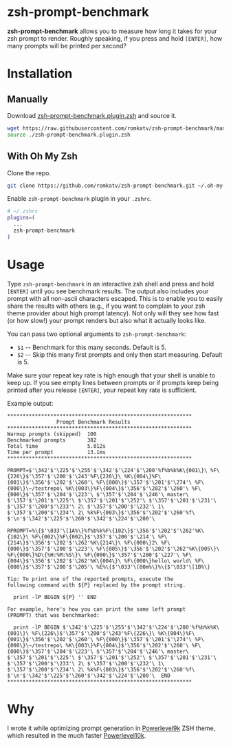 # zsh-prompt-benchmark
**zsh-prompt-benchmark** allows you to measure how long it takes for your zsh
prompt to render. Roughly speaking, if you press and hold `[ENTER]`, how many
prompts will be printed per second?

# Installation

## Manually

Download
[zsh-prompt-benchmark.plugin.zsh](https://github.com/romkatv/zsh-prompt-benchmark/blob/master/zsh-prompt-benchmark.plugin.zsh)
and source it.

```zsh
wget https://raw.githubusercontent.com/romkatv/zsh-prompt-benchmark/master/zsh-prompt-benchmark.plugin.zsh
source ./zsh-prompt-benchmark.plugin.zsh
```

## With Oh My Zsh

Clone the repo.

```zsh
git clone https://github.com/romkatv/zsh-prompt-benchmark.git ~/.oh-my-zsh/custom/plugins/zsh-prompt-benchmark
```

Enable `zsh-prompt-benchmark` plugin in your `.zshrc`.

```zsh
# ~/.zshrc
plugins=(
  ...
  zsh-prompt-benchmark
)
```

# Usage

Type `zsh-prompt-benchmark` in an interactive zsh shell and press and hold
`[ENTER]` until you see benchmark results. The output also includes your prompt with
all non-ascii characters escaped. This is to enable you to easily share the results
with others (e.g., if you want to complain to your zsh theme provider about
high prompt latency). Not only will they see how fast (or how slow!) your prompt
renders but also what it actually looks like.

You can pass two optional arguments to `zsh-prompt-benchmark`:

  * `$1` -- Benchmark for this many seconds. Default is 5.
  * `$2` -- Skip this many first prompts and only then start measuring. Default is 5.

Make sure your repeat key rate is high enough that your shell is unable to keep up. If
you see empty lines between prompts or if prompts keep being printed after you release
`[ENTER]`, your repeat key rate is sufficient.

Example output:

```
************************************************************
                Prompt Benchmark Results                    
************************************************************
Warmup prompts (skipped)  100
Benchmarked prompts       382
Total time                5.012s
Time per prompt           13.1ms
************************************************************

PROMPT=$'\342'$'\225'$'\255'$'\342'$'\224'$'\200'%f%b%k%K\{001\}\ %F\{226\}$'\357'$'\200'$'\243'%F\{226\}\ %K\{004\}%F\{001\}$'\356'$'\202'$'\260'\ %F\{000\}$'\357'$'\201'$'\274'\ %F\{000\}\~/testrepo\ %K\{003\}%F\{004\}$'\356'$'\202'$'\260'\ %F\{000\}$'\357'$'\204'$'\223'\ $'\357'$'\204'$'\246'\ master\ $'\357'$'\201'$'\225'\ $'\357'$'\201'$'\252'\ $'\357'$'\201'$'\231'\ $'\357'$'\200'$'\233'\ 2\ $'\357'$'\200'$'\232'\ 1\ $'\357'$'\200'$'\234'\ 2\ %k%F\{003\}$'\356'$'\202'$'\260'%f\ $'\n'$'\342'$'\225'$'\260'$'\342'$'\224'$'\200'\ 

RPROMPT=%\{$'\033'\[1A%\}%f%b%k%F\{102\}$'\356'$'\202'$'\262'%K\{102\}\ %F\{002\}%F\{002\}$'\357'$'\200'$'\214'\ %F\{214\}$'\356'$'\202'$'\262'%K\{214\}\ %F\{000\}2\ %F\{000\}$'\357'$'\200'$'\223'\ %F\{005\}$'\356'$'\202'$'\262'%K\{005\}\ %F\{000\}%D\{%H:%M:%S\}\ %F\{000\}$'\357'$'\200'$'\227'\ %F\{004\}$'\356'$'\202'$'\262'%K\{004\}\ %F\{000\}hello\ world\ %F\{000\}$'\357'$'\200'$'\205'\ %E%\{$'\033'\[00m%\}%\{$'\033'\[1B%\}

Tip: To print one of the reported prompts, execute the
following command with ${P} replaced by the prompt string.

  print -lP BEGIN ${P} '' END

For example, here's how you can print the same left prompt
(PROMPT) that was benchmarked:

  print -lP BEGIN $'\342'$'\225'$'\255'$'\342'$'\224'$'\200'%f%b%k%K\{001\}\ %F\{226\}$'\357'$'\200'$'\243'%F\{226\}\ %K\{004\}%F\{001\}$'\356'$'\202'$'\260'\ %F\{000\}$'\357'$'\201'$'\274'\ %F\{000\}\~/testrepo\ %K\{003\}%F\{004\}$'\356'$'\202'$'\260'\ %F\{000\}$'\357'$'\204'$'\223'\ $'\357'$'\204'$'\246'\ master\ $'\357'$'\201'$'\225'\ $'\357'$'\201'$'\252'\ $'\357'$'\201'$'\231'\ $'\357'$'\200'$'\233'\ 2\ $'\357'$'\200'$'\232'\ 1\ $'\357'$'\200'$'\234'\ 2\ %k%F\{003\}$'\356'$'\202'$'\260'%f\ $'\n'$'\342'$'\225'$'\260'$'\342'$'\224'$'\200'\  END
************************************************************
```

# Why

I wrote it while optimizing prompt generation in
[Powerlevel9k](https://github.com/bhilburn/powerlevel9k) ZSH theme, which resulted in
the much faster [Powerlevel10k](https://github.com/romkatv/powerlevel10k).
